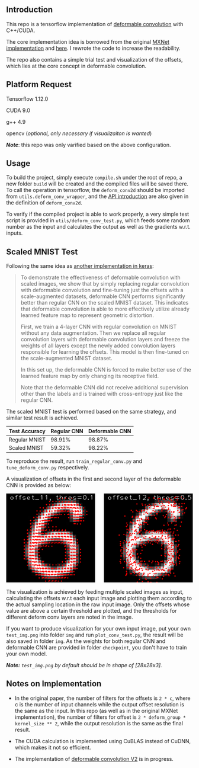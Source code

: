 ## Introduction
This repo is a tensorflow implementation of [deformable convolution](https://arxiv.org/abs/1703.06211) with C++/CUDA.
 
The core implementation idea is borrowed from the original [MXNet implementation](https://github.com/msracver/Deformable-ConvNets)
and [here](https://github.com/Zardinality/TF-deformable-conv). I rewrote the code to increase the readability. 

The repo also contains a simple trial test and visualization of the offsets, which lies at the core concept in deformable convolution.

## Platform Request
Tensorflow 1.12.0

CUDA 9.0

g++ 4.9

opencv (_optional, only necessary if visualizaiton is wanted_)

_**Note**_: this repo was only varified based on the above configuration. 

## Usage
To build the project, simply execute `compile.sh` under the root of repo, a new folder `build` will be created 
and the compiled files will be saved there. To call the operation in tensorflow, the `deform_conv2d` should be imported from
 `utils.deform_conv_wrapper`, and the [API introduction](https://github.com/SUZhaoyu/deform_conv_tensorflow/blob/7708db6c2c61ed1eeb1e4d55e9bdd2b7b9e3ff5b/utils/deform_conv_wrapper.py#L13) 
are also given in the definition of `deform_conv2d`.

To verify if the compiled project is able to work properly, a very simple test script is provided in `utils/deform_conv_test.py`, 
which feeds some random number as the input and calculates the output as well as the gradients w.r.t. inputs.

## Scaled MNIST Test
Following the same idea as [another implementation in keras](https://github.com/kastnerkyle/deform-conv):
> To demonstrate the effectiveness of deformable convolution with scaled images, we show that by simply replacing regular 
convolution with deformable convolution and fine-tuning just the offsets with a scale-augmented datasets, deformable CNN 
performs significantly better than regular CNN on the scaled MNIST dataset. This indicates that deformable convolution is 
able to more effectively utilize already learned feature map to represent geometric distortion.
>
> First, we train a 4-layer CNN with regular convolution on MNIST without any data augmentation. Then we replace all 
regular convolution layers with deformable convolution layers and freeze the weights of all layers except the newly added 
convolution layers responsible for learning the offsets. This model is then fine-tuned on the scale-augmented MNIST dataset.
>
> In this set up, the deformable CNN is forced to make better use of the learned feature map by only changing its receptive field.
>
> Note that the deformable CNN did not receive additional supervision other than the labels and is trained with cross-entropy 
just like the regular CNN.

The scaled MNIST test is performed based on the same strategy, and similar test result is achieved.

| Test Accuracy | Regular CNN | Deformable CNN |
| --- | --- | --- |
| Regular MNIST | 98.91% | 98.87% |
| Scaled MNIST | 59.32% | 98.22% |

To reproduce the result, run `train_regular_conv.py` and `tune_deform_conv.py` respectively.

A visualization of offsets in the first and second layer of the deformable CNN is provided as below:

![](img/offset_viz.gif)

The visualization is achieved by feeding multiple scaled images as input, calculating the offsets w.r.t each input image 
and plotting them according to the actual sampling location in the raw input image. Only the offsets whose value are above 
a certain threshold are plotted, and the thresholds for different deform conv layers are noted in the image.

If you want to produce visualization for your own input image, put your own `test_img.png` into folder `img` and run 
`plot_conv_test.py`, the result will be also saved in folder `img`. As the weights for both regular CNN and deformable CNN
are provided in folder `checkpoint`, you don't have to train your own model. 

_**Note:** `test_img.png` by default should be in shape of [28x28x3]._

## Notes on Implementation

-  In the original paper, the number of filters for the offsets is `2 * c`, where c is the number of input channels while 
the output offset resolution is the same as the input. In this repo (as well as in the original MXNet implementation), 
the number of filters for offset is `2 * deform_group * kernel_size ** 2`, while the output resolution is the same as 
the final result. 

- The CUDA calculation is implemented using CuBLAS instead of CuDNN, which makes it not so efficient.

- The implementation of [deformable convolution V2](https://arxiv.org/abs/1811.11168) is in progress.